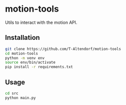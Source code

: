 # motion-tools

Utils to interact with the motion API.

## Installation

```bash
git clone https://github.com/T-Altendorf/motion-tools
cd motion-tools
python -m venv env
source env/bin/activate
pip install -r requirements.txt
```

## Usage

```bash
cd src
python main.py
```
